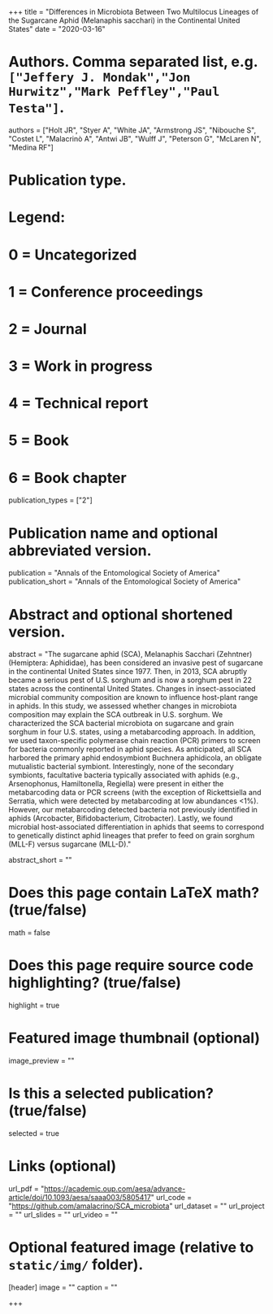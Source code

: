 +++
title = "Differences in Microbiota Between Two Multilocus Lineages of the Sugarcane Aphid (Melanaphis sacchari) in the Continental United States"
date = "2020-03-16"

# Authors. Comma separated list, e.g. `["Jeffery J. Mondak","Jon Hurwitz","Mark Peffley","Paul Testa"]`.
authors = ["Holt JR", "Styer A", "White JA", "Armstrong JS", "Nibouche S", "Costet L", "Malacrinò A", "Antwi JB", "Wulff J", "Peterson G", "McLaren N", "Medina RF"]

# Publication type.
# Legend:
# 0 = Uncategorized
# 1 = Conference proceedings
# 2 = Journal
# 3 = Work in progress
# 4 = Technical report
# 5 = Book
# 6 = Book chapter
publication_types = ["2"]

# Publication name and optional abbreviated version.
publication = "Annals of the Entomological Society of America"
publication_short = "Annals of the Entomological Society of America"

# Abstract and optional shortened version.
abstract = "The sugarcane aphid (SCA), Melanaphis Sacchari (Zehntner) (Hemiptera: Aphididae), has been considered an invasive pest of sugarcane in the continental United States since 1977. Then, in 2013, SCA abruptly became a serious pest of U.S. sorghum and is now a sorghum pest in 22 states across the continental United States. Changes in insect-associated microbial community composition are known to influence host-plant range in aphids. In this study, we assessed whether changes in microbiota composition may explain the SCA outbreak in U.S. sorghum. We characterized the SCA bacterial microbiota on sugarcane and grain sorghum in four U.S. states, using a metabarcoding approach. In addition, we used taxon-specific polymerase chain reaction (PCR) primers to screen for bacteria commonly reported in aphid species. As anticipated, all SCA harbored the primary aphid endosymbiont Buchnera aphidicola, an obligate mutualistic bacterial symbiont. Interestingly, none of the secondary symbionts, facultative bacteria typically associated with aphids (e.g., Arsenophonus, Hamiltonella, Regiella) were present in either the metabarcoding data or PCR screens (with the exception of Rickettsiella and Serratia, which were detected by metabarcoding at low abundances <1%). However, our metabarcoding detected bacteria not previously identified in aphids (Arcobacter, Bifidobacterium, Citrobacter). Lastly, we found microbial host-associated differentiation in aphids that seems to correspond to genetically distinct aphid lineages that prefer to feed on grain sorghum (MLL-F) versus sugarcane (MLL-D)."

abstract_short = ""

# Does this page contain LaTeX math? (true/false)
math = false

# Does this page require source code highlighting? (true/false)
highlight = true

# Featured image thumbnail (optional)
image_preview = ""

# Is this a selected publication? (true/false)
selected = true

# Links (optional)
url_pdf = "https://academic.oup.com/aesa/advance-article/doi/10.1093/aesa/saaa003/5805417"
url_code = "https://github.com/amalacrino/SCA_microbiota"
url_dataset = ""
url_project = ""
url_slides = ""
url_video = ""

# Optional featured image (relative to `static/img/` folder).
[header]
image = ""
caption = ""

+++
